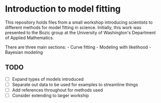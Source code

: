 # Introduction to model fitting

This repository holds files from a small workshop introducing scientists to different methods for model fitting in science.
Initially, this work was presented to the Bozic group at the University of Washington's Department of Applied Mathematics.

There are three main sections:
    - Curve fitting
    - Modeling with likelihood
    - Bayesian modeling

## TODO
- [ ] Expand types of models introduced
- [ ] Separate out data to be used for examples to streamline things
- [ ] Add references throughout for methods used
- [ ] Consider extending to larger workship

